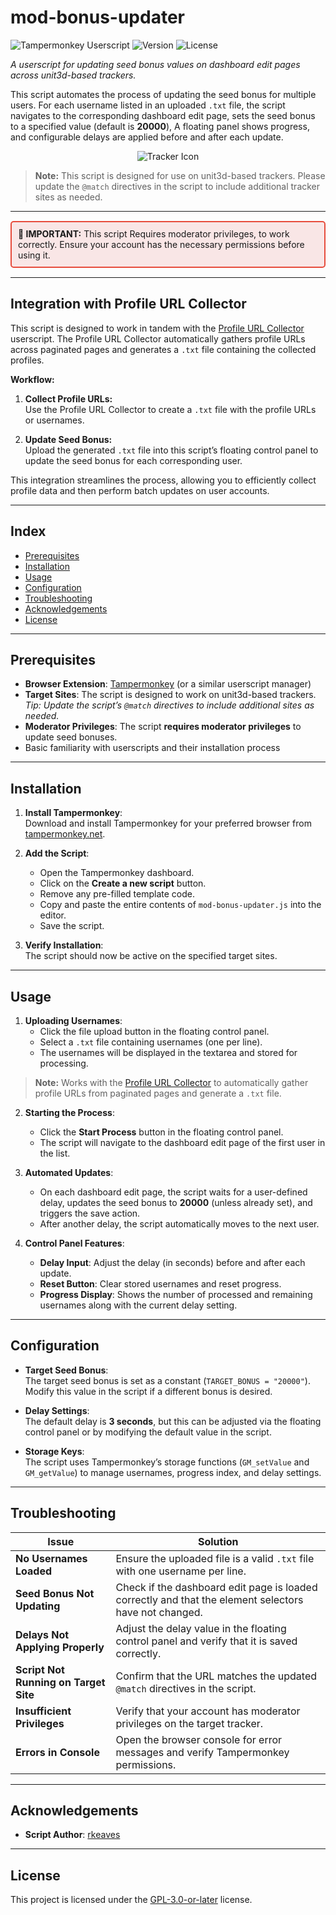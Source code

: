 # mod-bonus-updater

![Tampermonkey Userscript](https://img.shields.io/badge/Tampermonkey-Userscript-blue)
![Version](https://img.shields.io/badge/Version-1.4.4-brightgreen)
![License](https://img.shields.io/badge/License-GPL--3.0--or--later-blue)

_A userscript for updating seed bonus values on dashboard edit pages across unit3d-based trackers._  

This script automates the process of updating the seed bonus for multiple users. For each username listed in an uploaded `.txt` file, the script navigates to the corresponding dashboard edit page, sets the seed bonus to a specified value (default is **20000**), A floating panel shows progress, and configurable delays are applied before and after each update.

<p align="center">
  <img src="https://ptpimg.me/g714zc.png" alt="Tracker Icon"">
</p>

> **Note:** This script is designed for use on unit3d-based trackers. Please update the <code>@match</code> directives in the script to include additional tracker sites as needed.


---

<div style="border: 2px solid #e74c3c; background-color: #f9e6e6; padding: 10px; border-radius: 5px; margin: 15px 0;">
  <strong>🚨 IMPORTANT:</strong> This script Requires moderator privileges, to work correctly. Ensure your account has the necessary permissions before using it.
</div>

---

## Integration with Profile URL Collector

This script is designed to work in tandem with the [Profile URL Collector](https://github.com/RKeaves/mod-profile-url-collector-unit3d/tree/main) userscript. The Profile URL Collector automatically gathers profile URLs across paginated pages and generates a `.txt` file containing the collected profiles.

**Workflow:**
1. **Collect Profile URLs:**  
   Use the Profile URL Collector to create a `.txt` file with the profile URLs or usernames.
   
2. **Update Seed Bonus:**  
   Upload the generated `.txt` file into this script’s floating control panel to update the seed bonus for each corresponding user.

This integration streamlines the process, allowing you to efficiently collect profile data and then perform batch updates on user accounts.

---

## Index

- [Prerequisites](#prerequisites)
- [Installation](#installation)
- [Usage](#usage)
- [Configuration](#configuration)
- [Troubleshooting](#troubleshooting)
- [Acknowledgements](#acknowledgements)
- [License](#license)

---

## Prerequisites

- **Browser Extension**: [Tampermonkey](https://www.tampermonkey.net/) (or a similar userscript manager)
- **Target Sites**: The script is designed to work on unit3d-based trackers.  
  *Tip: Update the script’s <code>@match</code> directives to include additional sites as needed.*
- **Moderator Privileges**: The script **requires moderator privileges** to update seed bonuses.
- Basic familiarity with userscripts and their installation process

---

## Installation

1. **Install Tampermonkey**:  
   Download and install Tampermonkey for your preferred browser from [tampermonkey.net](https://www.tampermonkey.net/).

2. **Add the Script**:
   - Open the Tampermonkey dashboard.
   - Click on the **Create a new script** button.
   - Remove any pre-filled template code.
   - Copy and paste the entire contents of `mod-bonus-updater.js` into the editor.
   - Save the script.

3. **Verify Installation**:  
   The script should now be active on the specified target sites.

---

## Usage

1. **Uploading Usernames**:
   - Click the file upload button in the floating control panel.
   - Select a `.txt` file containing usernames (one per line).
   - The usernames will be displayed in the textarea and stored for processing.

> **Note:**
> Works with the [Profile URL Collector](https://github.com/RKeaves/mod-profile-url-collector-unit3d/tree/main) to automatically gather profile URLs from paginated pages and generate a `.txt` file.


2. **Starting the Process**:
   - Click the **Start Process** button in the floating control panel.
   - The script will navigate to the dashboard edit page of the first user in the list.

3. **Automated Updates**:
   - On each dashboard edit page, the script waits for a user-defined delay, updates the seed bonus to **20000** (unless already set), and triggers the save action.
   - After another delay, the script automatically moves to the next user.

4. **Control Panel Features**:
   - **Delay Input**: Adjust the delay (in seconds) before and after each update.
   - **Reset Button**: Clear stored usernames and reset progress.
   - **Progress Display**: Shows the number of processed and remaining usernames along with the current delay setting.

---

## Configuration

- **Target Seed Bonus**:  
  The target seed bonus is set as a constant (`TARGET_BONUS = "20000"`).  
  Modify this value in the script if a different bonus is desired.

- **Delay Settings**:  
  The default delay is **3 seconds**, but this can be adjusted via the floating control panel or by modifying the default value in the script.

- **Storage Keys**:  
  The script uses Tampermonkey’s storage functions (`GM_setValue` and `GM_getValue`) to manage usernames, progress index, and delay settings.

---

## Troubleshooting

| **Issue**                                     | **Solution**                                                  |
|-----------------------------------------------|---------------------------------------------------------------|
| **No Usernames Loaded**                       | Ensure the uploaded file is a valid `.txt` file with one username per line. |
| **Seed Bonus Not Updating**                   | Check if the dashboard edit page is loaded correctly and that the element selectors have not changed. |
| **Delays Not Applying Properly**              | Adjust the delay value in the floating control panel and verify that it is saved correctly. |
| **Script Not Running on Target Site**         | Confirm that the URL matches the updated <code>@match</code> directives in the script. |
| **Insufficient Privileges**                   | Verify that your account has moderator privileges on the target tracker. |
| **Errors in Console**                         | Open the browser console for error messages and verify Tampermonkey permissions. |

---

## Acknowledgements

- **Script Author**: [rkeaves](https://github.com/rkeaves)

---

## License

This project is licensed under the [GPL-3.0-or-later](https://www.gnu.org/licenses/gpl-3.0.html) license.
